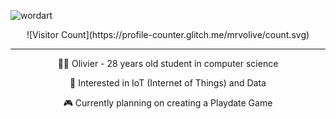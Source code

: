 ![wordart](https://github.com/mrvolive/mrvolive/assets/144356778/82d0dd61-ceb9-4272-8a10-47c9ebf273f5)
<p align="center"> ![Visitor Count](https://profile-counter.glitch.me/mrvolive/count.svg) <p>

---

<p align=center>👨‍🎓 Olivier - 28 years old student in computer science</p>
<p align=center>🐼 Interested in IoT (Internet of Things) and Data</p>
<p align=center>🎮 Currently planning on creating a Playdate Game</p>



